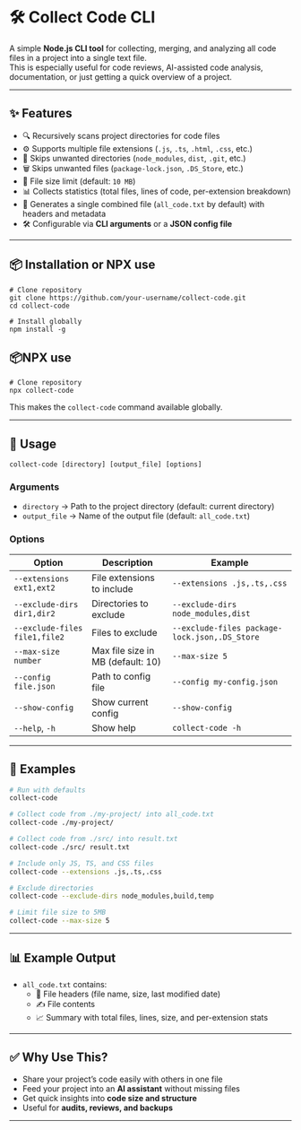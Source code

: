 
# 🛠️ Collect Code CLI

A simple **Node.js CLI tool** for collecting, merging, and analyzing all code files in a project into a single text file.  
This is especially useful for code reviews, AI-assisted code analysis, documentation, or just getting a quick overview of a project.

---

## ✨ Features

- 🔍 Recursively scans project directories for code files  
- ⚙️ Supports multiple file extensions (`.js`, `.ts`, `.html`, `.css`, etc.)  
- 🚫 Skips unwanted directories (`node_modules`, `dist`, `.git`, etc.)  
- 🗑️ Skips unwanted files (`package-lock.json`, `.DS_Store`, etc.)  
- 📏 File size limit (default: `10 MB`)  
- 📊 Collects statistics (total files, lines of code, per-extension breakdown)  
- 📄 Generates a single combined file (`all_code.txt` by default) with headers and metadata  
- 🛠️ Configurable via **CLI arguments** or a **JSON config file**

---

## 📦 Installation or NPX use

```
# Clone repository
git clone https://github.com/your-username/collect-code.git
cd collect-code

# Install globally
npm install -g
```
## 📦NPX use
```
# Clone repository
npx collect-code
```
This makes the `collect-code` command available globally.

---

## 🚀 Usage

```
collect-code [directory] [output_file] [options]
```

### Arguments

- `directory` → Path to the project directory (default: current directory)  
- `output_file` → Name of the output file (default: `all_code.txt`)  

### Options

| Option | Description | Example |
|--------|-------------|---------|
| `--extensions ext1,ext2` | File extensions to include | `--extensions .js,.ts,.css` |
| `--exclude-dirs dir1,dir2` | Directories to exclude | `--exclude-dirs node_modules,dist` |
| `--exclude-files file1,file2` | Files to exclude | `--exclude-files package-lock.json,.DS_Store` |
| `--max-size number` | Max file size in MB (default: 10) | `--max-size 5` |
| `--config file.json` | Path to config file | `--config my-config.json` |
| `--show-config` | Show current config | `--show-config` |
| `--help`, `-h` | Show help | `collect-code -h` |

---

## 📖 Examples

```bash
# Run with defaults
collect-code

# Collect code from ./my-project/ into all_code.txt
collect-code ./my-project/

# Collect code from ./src/ into result.txt
collect-code ./src/ result.txt

# Include only JS, TS, and CSS files
collect-code --extensions .js,.ts,.css

# Exclude directories
collect-code --exclude-dirs node_modules,build,temp

# Limit file size to 5MB
collect-code --max-size 5

```

---

## 📊 Example Output

- `all_code.txt` contains:
  - 📄 File headers (file name, size, last modified date)  
  - ✍️ File contents  
  - 📈 Summary with total files, lines, size, and per-extension stats  

---

## ✅ Why Use This?

- Share your project’s code easily with others in one file  
- Feed your project into an **AI assistant** without missing files  
- Get quick insights into **code size and structure**  
- Useful for **audits, reviews, and backups**  

---





